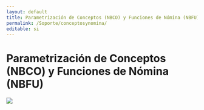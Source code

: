 ```yaml
---
layout: default
title: Parametrización de Conceptos (NBCO) y Funciones de Nómina (NBFU)
permalink: /Soporte/conceptosynomina/
editable: si
---
```


# Parametrización de Conceptos (NBCO) y Funciones de Nómina (NBFU)

[![](conceptosynomina.png)](https://www.youtube.com/watch?v=zQF5MSApGPI&t=965s)

